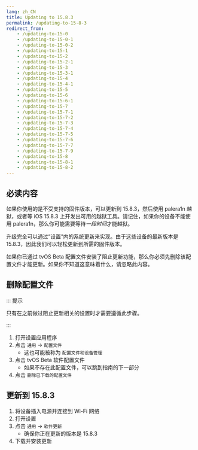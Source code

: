```yaml
---
lang: zh_CN
title: Updating to 15.8.3
permalink: /updating-to-15-8-3
redirect_from:
    - /updating-to-15-0
    - /updating-to-15-0-1
    - /updating-to-15-0-2
    - /updating-to-15-1
    - /updating-to-15-2
    - /updating-to-15-2-1
    - /updating-to-15-3
    - /updating-to-15-3-1
    - /updating-to-15-4
    - /updating-to-15-4-1
    - /updating-to-15-5
    - /updating-to-15-6
    - /updating-to-15-6-1
    - /updating-to-15-7
    - /updating-to-15-7-1
    - /updating-to-15-7-2
    - /updating-to-15-7-3
    - /updating-to-15-7-4
    - /updating-to-15-7-5
    - /updating-to-15-7-6
    - /updating-to-15-7-7
    - /updating-to-15-7-9
    - /updating-to-15-8
    - /updating-to-15-8-1
    - /updating-to-15-8-2
---
```


## 必读内容

如果你使用的是不受支持的固件版本，可以更新到 15.8.3，然后使用 palera1n 越狱，或者等 iOS 15.8.3 上开发出可用的越狱工具。请记住，如果你的设备不能使用 palera1n，那么你可能需要等待*一段时间*才能越狱。

升级完全可以通过“设置”内的系统更新来实现。由于这些设备的最新版本是 15.8.3，因此我们可以轻松更新到所需的固件版本。

如果你已通过 tvOS Beta 配置文件安装了阻止更新功能，那么你必须先删除该配置文件才能更新。如果你不知道这意味着什么，请忽略此内容。

## 删除配置文件

::: 提示

只有在之前做过阻止更新相关的设置时才需要遵循此步骤。

:::

1. 打开设置应用程序
1. 点击 `通用` -> `配置文件`
    - 这也可能被称为 `配置文件和设备管理`
1. 点击 tvOS Beta 软件配置文件
    - 如果不存在此配置文件，可以跳到指南的下一部分
1. 点击 `删除已下载的配置文件`

## 更新到 15.8.3

1. 将设备插入电源并连接到 Wi-Fi 网络
1. 打开设置
1. 点击 `通用` -> `软件更新`
    - 确保你正在更新的版本是 15.8.3
1. 下载并安装更新
